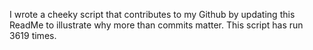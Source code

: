 I wrote a cheeky script that contributes to my Github by updating this ReadMe to illustrate why more than commits matter. This script has run 3619 times.
